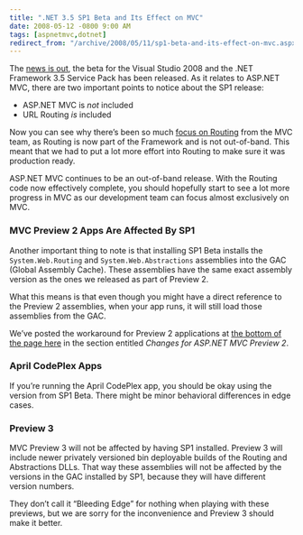 ```yaml
---
title: ".NET 3.5 SP1 Beta and Its Effect on MVC"
date: 2008-05-12 -0800 9:00 AM
tags: [aspnetmvc,dotnet]
redirect_from: "/archive/2008/05/11/sp1-beta-and-its-effect-on-mvc.aspx/"
---
```


The [news is
out](http://weblogs.asp.net/scottgu/archive/2008/05/12/visual-studio-2008-and-net-framework-3-5-service-pack-1-beta.aspx ".NET 3.5 SP1"),
the beta for the Visual Studio 2008 and the .NET Framework 3.5 Service
Pack has been released. As it relates to ASP.NET MVC, there are two
important points to notice about the SP1 release:

-   ASP.NET MVC is *not* included
-   URL Routing *is* included

Now you can see why there’s been so much [focus on
Routing](https://haacked.com/archive/2008/04/10/upcoming-changes-in-routing.aspx "Upcoming changes in Routing")
from the MVC team, as Routing is now part of the Framework and is not
out-of-band. This meant that we had to put a lot more effort into
Routing to make sure it was production ready.

ASP.NET MVC continues to be an out-of-band release. With the Routing
code now effectively complete, you should hopefully start to see a lot
more progress in MVC as our development team can focus almost
exclusively on MVC.

### MVC Preview 2 Apps Are Affected By SP1

Another important thing to note is that installing SP1 Beta installs the
`System.Web.Routing` and `System.Web.Abstractions` assemblies into the
GAC (Global Assembly Cache). These assemblies have the same exact
assembly version as the ones we released as part of Preview 2.

What this means is that even though you might have a direct reference to
the Preview 2 assemblies, when your app runs, it will still load those
assemblies from the GAC.

We’ve posted the workaround for Preview 2 applications at [the bottom of
the page
here](http://www.asp.net/downloads/3.5-extensions/Readme/ "Readme") in
the section entitled *Changes for ASP.NET MVC Preview 2*.

### April CodePlex Apps

If you’re running the April CodePlex app, you should be okay using the
version from SP1 Beta. There might be minor behavioral differences in
edge cases.

### Preview 3

MVC Preview 3 will not be affected by having SP1 installed. Preview 3
will include newer privately versioned bin deployable builds of the
Routing and Abstractions DLLs. That way these assemblies will not be
affected by the versions in the GAC installed by SP1, because they will
have different version numbers.

They don’t call it “Bleeding Edge” for nothing when playing with these
previews, but we are sorry for the inconvenience and Preview 3 should
make it better.

